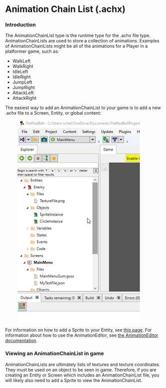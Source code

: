 # Animation Chain List (.achx)

### Introduction

The AnimationChainList type is the runtime type for the .achx file type. AnimationChainLists are used to store a collection of animations. Examples of AnimationChainLists might be all of the animations for a Player in a platformer game, such as:

* WalkLeft
* WalkRight
* IdleLeft
* IdleRight
* JumpLeft
* JumpRight
* AttackLeft
* AttackRight

The easiest way to add an AnimationChainList to your game is to add a new .achx file to a Screen, Entity, or global content:

<figure><img src="../../.gitbook/assets/2016-01-20_16_19_33.gif" alt=""><figcaption></figcaption></figure>

For information on how to add a Sprite to your Entity, see [this page](../objects/object-types/glue-reference-sprite.md). For information about how to use the AnimationEditor, see [the AnimationEditor documentation](../../glue-gluevault-component-pages-animationeditor-plugin/).

### Viewing an AnimationChainList in game

AnimationChainLists are ultimately lists of textures and texture coordinates. They must be used on an object to be seen in game. Therefore, if you are creating an Entity or Screen which includes an AnimationChainList file, you will likely also need to add a Sprite to view the AnimationChainList.
